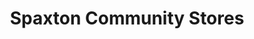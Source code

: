 ---
title: "Spaxton Community Stores"
url: /bridgwater/spaxton-community-stores/
shop: convenience
---